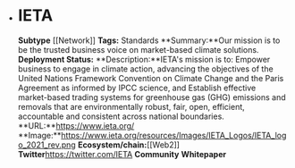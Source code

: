 - # IETA
  **Subtype** [[Network]]
  **Tags:** Standards
  **Summary:**Our mission is to be the trusted business voice on market-based climate solutions.
  **Deployment Status:**
  **Description:**IETA's mission is to: Empower business to engage in climate action, advancing the objectives of the United Nations Framework Convention on Climate Change and the Paris Agreement as informed by IPCC science, and Establish effective market-based trading systems for greenhouse gas (GHG) emissions and removals that are environmentally robust, fair, open, efficient, accountable and consistent across national boundaries.
  **URL:**https://www.ieta.org/
  **Image:**https://www.ieta.org/resources/Images/IETA_Logos/IETA_logo_2021_rev.png
  **Ecosystem/chain:**[[Web2]]
  **Twitter**https://twitter.com/IETA
  **Community**
  **Whitepaper**